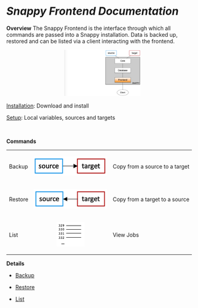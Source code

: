 # *Snappy Frontend Documentation*

**Overview**
The Snappy Frontend is the interface through which all commands are passed into a Snappy installation.  Data is backed up, restored and can be listed via a client interacting with the frontend.

<center>
<img src="images/overview.png" width="200">
</center>
  
[Installation](installation.md): Download and install

[Setup](setup.md):  Local variables, sources and targets

<br>

**Commands**

<table cellspacing="0" cellpadding="0">
<tr>
<td>Backup</td>
<td> <p align="center">
<img src="images/backupcmd.png" width="194">
</p></td>
<td>Copy from a source to a target</td>
</tr>
<tr>
<td>Restore</td>
<td><p align="center">
<img src="images/restorecmd.png" width="194"></td>
<td>Copy from a target to a source</td>
</tr>
<tr>
<td>List</td>
<td><p align="center">
<img src="images/listcmd.png" width="75"></td>
<td>View Jobs</td>
</tr>
</table>

**Details**
- [Backup](backup.md)

- [Restore](restore.md)

- [List](list.md)

